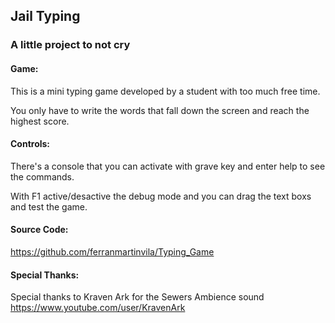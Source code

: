## Jail Typing
### A little project to not cry 


#### Game:

This is a mini typing game developed by a student with too much free time.

You only have to write the words that fall down the screen and reach the highest score.




#### Controls:

There's a console that you can activate with grave key and enter help to see the commands.

With F1 active/desactive the debug mode and you can drag the text boxs and test the game.




#### Source Code:

https://github.com/ferranmartinvila/Typing_Game




#### Special Thanks:

Special thanks to Kraven Ark for the Sewers Ambience sound
https://www.youtube.com/user/KravenArk
